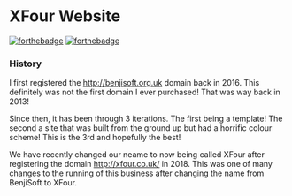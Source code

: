 # XFour Website
[![forthebadge](https://forthebadge.com/images/badges/built-with-love.svg)](https://forthebadge.com) [![forthebadge](https://forthebadge.com/images/badges/contains-cat-gifs.svg)](https://forthebadge.com)

### History
I first registered the http://benjisoft.org.uk domain back in 2016. This definitely was not the first domain I ever purchased! That was way back in 2013!

Since then, it has been through 3 iterations. The first being a template! The second a site that was built from the ground up but had a horrific colour scheme! This is the 3rd and hopefully the best!

We have recently changed our neame to now being called XFour after registering the domain http://xfour.co.uk/ in 2018. This was one of many changes to the running of this business after changing the name from BenjiSoft to XFour.
 
